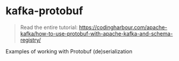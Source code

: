 # kafka-protobuf

> Read the entire tutorial: https://codingharbour.com/apache-kafka/how-to-use-protobuf-with-apache-kafka-and-schema-registry/

Examples of working with Protobuf (de)serialization
